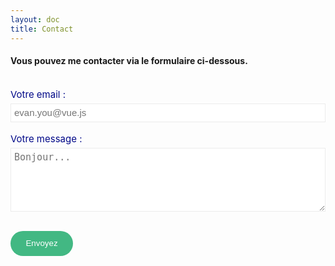 ```yaml
---
layout: doc
title: Contact
---
```


#### Vous pouvez me contacter via le formulaire ci-dessous.

<br>
<!--L'intégration de Netlify form diffère d'un site purement statique comme Jekyll. Cf. https://www.netlify.com/blog/2018/09/07/how-to-integrate-netlify-forms-in-a-vue-app/-->
<form name="contact" method="post" data-netlify="true" data-netlify-honeypot="bot-field" action="/pages/contact_ok.html">
<input type="hidden" name="form-name" value="contact" />
  <div class="form-Input_Wrapper">
    <input id="email" name="email" type="email" placeholder="evan.you@vue.js" required />
    <label for="email">Votre email : </label>
  </div>
  <br>        
  <div class="form-Input_Wrapper">
    <textarea id="message" name="message" placeholder="Bonjour..." rows="5" required></textarea>
    <label for="message">Votre message : </label>
  </div>
  <p></p>
  <br>
  <button type="submit" class="button_envoyez">Envoyez</button>
</form>

<style scoped lang="scss">

/**
 * Formulaire de contact
 */
 /*We want reverse order to sort the label being after the input*/
.form-Input_Wrapper {
  display: -webkit-box;
  display: -ms-flexbox;
  display: flex;
  -webkit-box-orient: vertical;
  -webkit-box-direction: reverse;
  -ms-flex-direction: column-reverse;
  flex-direction: column-reverse;
}

.form-Input_Wrapper label {
  color: 888;
  font-size: 15px;
  margin-bottom: 5px;
}

 input:not([type="range"]),
textarea {
  min-height: 30px;
  padding: 5px;
  font-size: 15px;
  border: 1px solid #ebebeb;
  outline: none;
  
}

.button_envoyez {
  width: 100px;
  height: 40px;
  background-color: #42b883;
  color:white;
  background-repeat: no-repeat;
  border: none;
  border-radius: 24px;
  cursor: pointer;
  overflow: hidden;
  outline: none;
}
</style>
